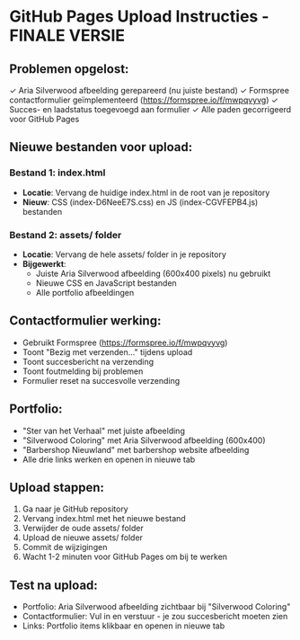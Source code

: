 # GitHub Pages Upload Instructies - FINALE VERSIE

## Problemen opgelost:
✓ Aria Silverwood afbeelding gerepareerd (nu juiste bestand)
✓ Formspree contactformulier geïmplementeerd (https://formspree.io/f/mwpqvyvg)
✓ Succes- en laadstatus toegevoegd aan formulier
✓ Alle paden gecorrigeerd voor GitHub Pages

## Nieuwe bestanden voor upload:

### Bestand 1: index.html
- **Locatie**: Vervang de huidige index.html in de root van je repository
- **Nieuw**: CSS (index-D6NeeE7S.css) en JS (index-CGVFEPB4.js) bestanden

### Bestand 2: assets/ folder
- **Locatie**: Vervang de hele assets/ folder in je repository
- **Bijgewerkt**: 
  - Juiste Aria Silverwood afbeelding (600x400 pixels) nu gebruikt
  - Nieuwe CSS en JavaScript bestanden
  - Alle portfolio afbeeldingen

## Contactformulier werking:
- Gebruikt Formspree (https://formspree.io/f/mwpqvyvg)
- Toont "Bezig met verzenden..." tijdens upload
- Toont succesbericht na verzending
- Toont foutmelding bij problemen
- Formulier reset na succesvolle verzending

## Portfolio:
- "Ster van het Verhaal" met juiste afbeelding
- "Silverwood Coloring" met Aria Silverwood afbeelding (600x400)
- "Barbershop Nieuwland" met barbershop website afbeelding
- Alle drie links werken en openen in nieuwe tab

## Upload stappen:
1. Ga naar je GitHub repository
2. Vervang index.html met het nieuwe bestand
3. Verwijder de oude assets/ folder 
4. Upload de nieuwe assets/ folder
5. Commit de wijzigingen
6. Wacht 1-2 minuten voor GitHub Pages om bij te werken

## Test na upload:
- Portfolio: Aria Silverwood afbeelding zichtbaar bij "Silverwood Coloring"
- Contactformulier: Vul in en verstuur - je zou succesbericht moeten zien
- Links: Portfolio items klikbaar en openen in nieuwe tab
